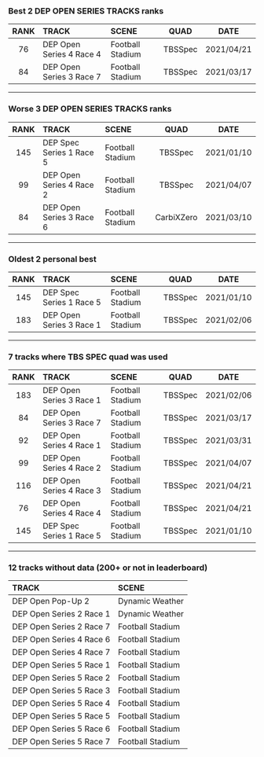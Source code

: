 ### Best 2 DEP OPEN SERIES TRACKS ranks
|RANK|TRACK|SCENE|QUAD|DATE|
|:---:|:---|:---|:---:|:---:|
|76|DEP Open Series 4 Race 4|Football Stadium|TBSSpec|2021/04/21|
|84|DEP Open Series 3 Race 7|Football Stadium|TBSSpec|2021/03/17|
---
### Worse 3 DEP OPEN SERIES TRACKS ranks
|RANK|TRACK|SCENE|QUAD|DATE|
|:---:|:---|:---|:---:|:---:|
|145|DEP Spec Series 1 Race 5|Football Stadium|TBSSpec|2021/01/10|
|99|DEP Open Series 4 Race 2|Football Stadium|TBSSpec|2021/04/07|
|84|DEP Open Series 3 Race 6|Football Stadium|CarbiXZero|2021/03/10|
---
### Oldest 2 personal best
|RANK|TRACK|SCENE|QUAD|DATE|
|:---:|:---|:---|:---:|:---:|
|145|DEP Spec Series 1 Race 5|Football Stadium|TBSSpec|2021/01/10|
|183|DEP Open Series 3 Race 1|Football Stadium|TBSSpec|2021/02/06|
---
### 7 tracks where TBS SPEC quad was used
|RANK|TRACK|SCENE|QUAD|DATE|
|:---:|:---|:---|:---:|:---:|
|183|DEP Open Series 3 Race 1|Football Stadium|TBSSpec|2021/02/06|
|84|DEP Open Series 3 Race 7|Football Stadium|TBSSpec|2021/03/17|
|92|DEP Open Series 4 Race 1|Football Stadium|TBSSpec|2021/03/31|
|99|DEP Open Series 4 Race 2|Football Stadium|TBSSpec|2021/04/07|
|116|DEP Open Series 4 Race 3|Football Stadium|TBSSpec|2021/04/21|
|76|DEP Open Series 4 Race 4|Football Stadium|TBSSpec|2021/04/21|
|145|DEP Spec Series 1 Race 5|Football Stadium|TBSSpec|2021/01/10|
---
### 12 tracks without data (200+ or not in leaderboard)
|TRACK|SCENE|
|:---|:---|
|DEP Open Pop-Up 2|Dynamic Weather|
|DEP Open Series 2 Race 1|Dynamic Weather|
|DEP Open Series 2 Race 7|Football Stadium|
|DEP Open Series 4 Race 6|Football Stadium|
|DEP Open Series 4 Race 7|Football Stadium|
|DEP Open Series 5 Race 1|Football Stadium|
|DEP Open Series 5 Race 2|Football Stadium|
|DEP Open Series 5 Race 3|Football Stadium|
|DEP Open Series 5 Race 4|Football Stadium|
|DEP Open Series 5 Race 5|Football Stadium|
|DEP Open Series 5 Race 6|Football Stadium|
|DEP Open Series 5 Race 7|Football Stadium|
